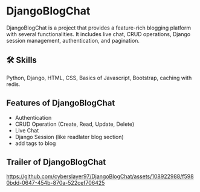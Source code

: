 # DjangoBlogChat

DjangoBlogChat is a project that provides a feature-rich blogging platform with several functionalities. It includes live chat, CRUD operations, Django session management, authentication, and pagination.




## 🛠 Skills
Python, Django, HTML, CSS, Basics of Javascript, Bootstrap, caching with redis.


## Features of DjangoBlogChat
- Authentication
- CRUD Operation (Create, Read, Update, Delete)
- Live Chat
- Django Session (like readlater blog section)
- add tags to blog

## Trailer of DjangoBlogChat

https://github.com/cyberslayer97/DjangoBlogChat/assets/108922988/f5980bdd-0647-454b-870a-522cef706425


